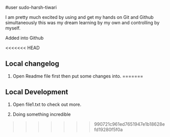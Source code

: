 #user sudo-harsh-tiwari

I am pretty much excited by using and get my hands on Git and Github simultaneously this was my dream learning by my own and controlling by myself.

Added into Github

<<<<<<< HEAD
## Local changelog

1. Open Readme file first then put some changes into.
=======
## Local Development

1. Open file1.txt to check out more.

2. Doing something incredible
>>>>>>> 990721c961ed7651947e1b18628efd19280f5f0a
